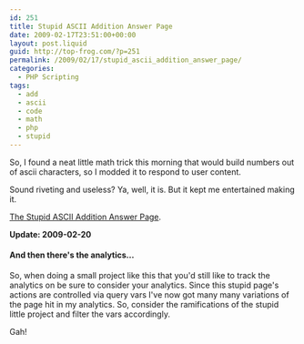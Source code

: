 ```yaml
---
id: 251
title: Stupid ASCII Addition Answer Page
date: 2009-02-17T23:51:00+00:00
layout: post.liquid
guid: http://top-frog.com/?p=251
permalink: /2009/02/17/stupid_ascii_addition_answer_page/
categories:
  - PHP Scripting
tags:
  - add
  - ascii
  - code
  - math
  - php
  - stupid
---
```

So, I found a neat little math trick this morning that would build numbers out of ascii characters, so I modded it to respond to user content.

Sound riveting and useless? Ya, well, it is. But it kept me entertained making it.

[The Stupid ASCII Addition Answer Page](/stuff/add.php?a=60&b=9&size=5&char=11&background=8). 

**Update: 2009-02-20**
#### And then there's the analytics…

So, when doing a small project like this that you'd still like to track the analytics on be sure to consider your analytics. Since this stupid page's actions are controlled via query vars I've now got many many variations of the page hit in my analytics. So, consider the ramifications of the stupid little project and filter the vars accordingly.

Gah!

